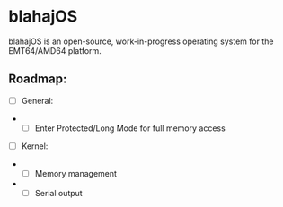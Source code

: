# blahajOS
blahajOS is an open-source, work-in-progress operating system for the EMT64/AMD64 platform.

## Roadmap:
- [ ] General:
- - [ ] Enter Protected/Long Mode for full memory access

- [ ] Kernel:
- - [ ] Memory management
- - [ ] Serial output
